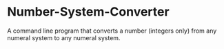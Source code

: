 # Number-System-Converter
A command line program that converts a number (integers only) from any numeral system to any numeral system.
